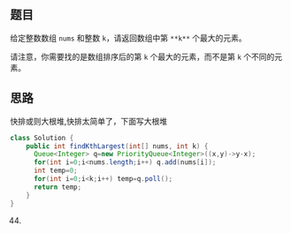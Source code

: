 ## 题目

给定整数数组 `nums` 和整数 `k`，请返回数组中第 `**k**` 个最大的元素。

请注意，你需要找的是数组排序后的第 `k` 个最大的元素，而不是第 `k` 个不同的元素。

## 思路

快排或则大根堆,快排太简单了，下面写大根堆

```java
class Solution {
    public int findKthLargest(int[] nums, int k) {
      Queue<Integer> q=new PriorityQueue<Integer>((x,y)->y-x);
      for(int i=0;i<nums.length;i++) q.add(nums[i]);
      int temp=0;
      for(int i=0;i<k;i++) temp=q.poll();
      return temp;
    }  
}
```



44. 
